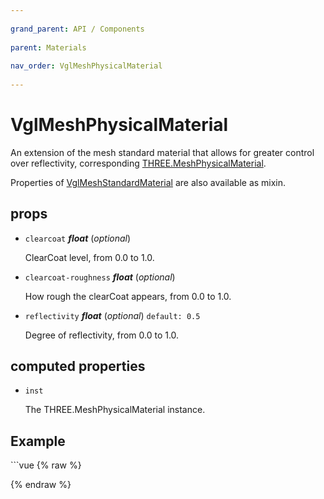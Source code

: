 ```yaml
---
          
grand_parent: API / Components
          
parent: Materials
          
nav_order: VglMeshPhysicalMaterial
          
---
```

# VglMeshPhysicalMaterial 

An extension of the mesh standard material that allows for greater control over reflectivity,
corresponding [THREE.MeshPhysicalMaterial](https://threejs.org/docs/index.html#api/materials/MeshPhysicalMaterial).

Properties of [VglMeshStandardMaterial](vgl-mesh-standard-material) are also available as mixin. 

## props 

- `clearcoat` ***float*** (*optional*) 

  ClearCoat level, from 0.0 to 1.0. 

- `clearcoat-roughness` ***float*** (*optional*) 

  How rough the clearCoat appears, from 0.0 to 1.0. 

- `reflectivity` ***float*** (*optional*) `default: 0.5` 

  Degree of reflectivity, from 0.0 to 1.0. 

## computed properties 

- `inst` 

  The THREE.MeshPhysicalMaterial instance. 


## Example
              
<div class="code-example"><div class="max-width-1-2">
                <vgl-mesh-physical-material-example class="aspect-1618-1000"></vgl-mesh-physical-material-example>
              
</div></div>
```vue
{% raw %}<template>
  <div>
    <vgl-renderer
      antialias
      camera="camera"
      scene="scene"
    >
      <vgl-scene name="scene">
        <vgl-torus-knot-geometry name="geo" />
        <vgl-mesh-physical-material
          name="mat"
          :color="`rgb(${r}, ${g}, ${b})`"
          :clear-coat="clearCoat"
          :clear-coat-roughness="clearCoatRoughness"
          :reflectivity="reflectivity"
        />
        <vgl-mesh
          geometry="geo"
          material="mat"
        />
        <vgl-ambient-light intensity="0.5" />
        <vgl-directional-light
          position="0 2 1"
          intensity="0.5"
        />
      </vgl-scene>
      <vgl-perspective-camera
        orbit-position="5 1 0.5"
        name="camera"
      />
    </vgl-renderer>

    <aside class="control-panel">
      <section>
        <h3>Color</h3>
        <label>R<input
          v-model="r"
          type="range"
          max="255"
        ></label>
        <label>G<input
          v-model="g"
          type="range"
          max="255"
        ></label>
        <label>B<input
          v-model="b"
          type="range"
          max="255"
        ></label>
      </section>
      <section>
        <h3>Physical</h3>
        <label>Clear coat<input
          v-model="clearCoat"
          type="range"
          max="1"
          step="0.01"
        ></label>
        <label>Clear coat roughness<input
          v-model="clearCoatRoughness"
          type="range"
          max="1"
          step="0.01"
        ></label>
        <label>Reflectivity<input
          v-model="reflectivity"
          type="range"
          max="1"
          step="0.01"
        ></label>
      </section>
    </aside>
  </div>
</template>

<script>
export default {
  data: () => ({
    r: 255,
    g: 255,
    b: 255,
    clearCoat: 0,
    clearCoatRoughness: 0,
    reflectivity: 1,
  }),
};
</script>
{% endraw %}
```